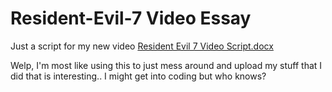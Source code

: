 # Resident-Evil-7 Video Essay 
Just a script for my new video
[Resident Evil 7 Video Script.docx](https://github.com/user-attachments/files/19859936/Resident.Evil.7.Video.Script.docx)

Welp, I'm most like using this to just mess around and upload my stuff that I did that is interesting.. I might get into coding but who knows?
